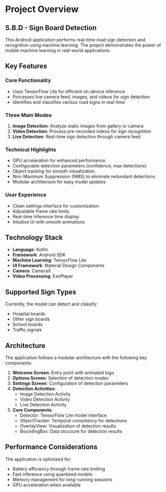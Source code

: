 # Project Overview

## S.B.D - Sign Board Detection

This Android application performs real-time road sign detection and recognition using machine learning. The project demonstrates the power of mobile machine learning in real-world applications.

## Key Features

### Core Functionality
- Uses TensorFlow Lite for efficient on-device inference
- Processes live camera feed, images, and videos for sign detection
- Identifies and classifies various road signs in real-time

### Three Main Modes
1. **Image Detection**: Analyze static images from gallery or camera
2. **Video Detection**: Process pre-recorded videos for sign recognition
3. **Live Detection**: Real-time sign detection through camera feed

### Technical Highlights
- GPU acceleration for enhanced performance
- Configurable detection parameters (confidence, max detections)
- Object tracking for smooth visualization
- Non-Maximum Suppression (NMS) to eliminate redundant detections
- Modular architecture for easy model updates

### User Experience
- Clean settings interface for customization
- Adjustable frame rate limits
- Real-time inference time display
- Intuitive UI with smooth animations

## Technology Stack

- **Language**: Kotlin
- **Framework**: Android SDK
- **Machine Learning**: TensorFlow Lite
- **UI Framework**: Material Design Components
- **Camera**: CameraX
- **Video Processing**: ExoPlayer

## Supported Sign Types

Currently, the model can detect and classify:
- Hospital boards
- Other sign boards
- School boards
- Traffic signals

## Architecture

The application follows a modular architecture with the following key components:

1. **Welcome Screen**: Entry point with animated logo
2. **Options Screen**: Selection of detection modes
3. **Settings Screen**: Configuration of detection parameters
4. **Detection Activities**: 
   - Image Detection Activity
   - Video Detection Activity
   - Live Detection Activity
5. **Core Components**:
   - Detector: TensorFlow Lite model interface
   - ObjectTracker: Temporal consistency for detections
   - OverlayView: Visualization of detection results
   - BoundingBox: Data structure for detection results

## Performance Considerations

The application is optimized for:
- Battery efficiency through frame rate limiting
- Fast inference using quantized models
- Memory management for long-running sessions
- GPU acceleration when available